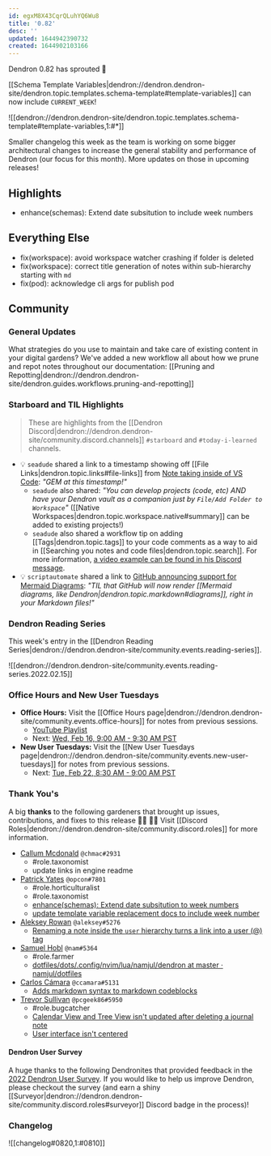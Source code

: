 ```yaml
---
id: egxM8X43CqrQLuhYQ6Wu8
title: '0.82'
desc: ''
updated: 1644942390732
created: 1644902103166
---
```


Dendron 0.82 has sprouted  🌱

[[Schema Template Variables|dendron://dendron.dendron-site/dendron.topic.templates.schema-template#template-variables]] can now include `CURRENT_WEEK`!

![[dendron://dendron.dendron-site/dendron.topic.templates.schema-template#template-variables,1:#*]]

Smaller changelog this week as the team is working on some bigger architectural changes to increase the general stability and performance of Dendron (our focus for this month). More updates on those in upcoming releases!

## Highlights
- enhance(schemas): Extend date subsitution to include week numbers

## Everything Else
- fix(workspace): avoid workspace watcher crashing if folder is deleted
- fix(workspace): correct title generation of notes within sub-hierarchy starting with `md`
- fix(pod): acknowledge cli args for publish pod

## Community

### General Updates

What strategies do you use to maintain and take care of existing content in your digital gardens? We've added a new workflow all about how we prune and repot notes throughout our documentation: [[Pruning and Repotting|dendron://dendron.dendron-site/dendron.guides.workflows.pruning-and-repotting]]

### Starboard and TIL Highlights

> These are highlights from the [[Dendron Discord|dendron://dendron.dendron-site/community.discord.channels]] `#starboard` and `#today-i-learned` channels.

- 💡 `seadude` shared a link to a timestamp showing off [[File Links|dendron.topic.links#file-links]] from [Note taking inside of VS Code](https://youtu.be/dW6m4_O0qvQ?t=1077): _"GEM at this timestamp!"_
    - `seadude` also shared: _"You can develop projects (code, etc) AND have your Dendron vault as a companion just by `File/Add Folder to Workspace`"_ ([[Native Workspaces|dendron.topic.workspace.native#summary]] can be added to existing projects!)
    - `seadude` also shared a workflow tip on adding [[Tags|dendron.topic.tags]] to your code comments as a way to aid in [[Searching you notes and code files|dendron.topic.search]]. For more information, [a video example can be found in his Discord message](https://discordapp.com/channels/717965437182410783/904891933284007966/942662051841572934).
- 💡 `scriptautomate` shared a link to [GitHub announcing support for Mermaid Diagrams](https://github.blog/2022-02-14-include-diagrams-markdown-files-mermaid/): _"TIL that GitHub will now render [[Mermaid diagrams, like Dendron|dendron.topic.markdown#diagrams]], right in your Markdown files!"_

### Dendron Reading Series

This week's entry in the [[Dendron Reading Series|dendron://dendron.dendron-site/community.events.reading-series]].

![[dendron://dendron.dendron-site/community.events.reading-series.2022.02.15]]

### Office Hours and New User Tuesdays

- **Office Hours:** Visit the [[Office Hours page|dendron://dendron.dendron-site/community.events.office-hours]] for notes from previous sessions.
    - [YouTube Playlist](https://link.dendron.so/6yPa)
    - Next: [Wed, Feb 16, 9:00 AM - 9:30 AM PST](https://link.dendron.so/luma)
- **New User Tuesdays:** Visit the [[New User Tuesdays page|dendron://dendron.dendron-site/community.events.new-user-tuesdays]] for notes from previous sessions.
    - Next: [Tue, Feb 22, 8:30 AM - 9:00 AM PST](https://link.dendron.so/luma)

### Thank You's

A big **thanks** to the following gardeners that brought up issues, contributions, and fixes to this release :man_farmer: :woman_farmer: 
Visit [[Discord Roles|dendron://dendron.dendron-site/community.discord.roles]] for more information.

- [Callum Mcdonald](https://github.com/chmac) `@chmac#2931`
  - #role.taxonomist
  - update links in engine readme
- [Patrick Yates](https://github.com/opcon) `@opcon#7801`
  - #role.horticulturalist
  - #role.taxonomist
  - [enhance(schemas): Extend date subsitution to week numbers](https://github.com/dendronhq/dendron/pull/2372)
  - [update template variable replacement docs to include week number](https://github.com/dendronhq/dendron-site/pull/397)
- [Aleksey Rowan](https://github.com/aleksey-rowan) `@aleksey#5276`
    - [Renaming a note inside the `user` hierarchy turns a link into a user (@) tag](https://github.com/dendronhq/dendron/issues/2386)
- [Samuel Hobl](https://github.com/namjul) `@nam#5364`
  - #role.farmer
  - [dotfiles/dots/.config/nvim/lua/namjul/dendron at master · namjul/dotfiles](https://github.com/namjul/dotfiles/tree/master/dots/.config/nvim/lua/namjul/dendron)
- [Carlos Cámara](https://github.com/ccamara) `@ccamara#5131`
  - [Adds markdown syntax to markdown codeblocks](https://github.com/dendronhq/dendron-site/pull/399)
- [Trevor Sullivan](https://github.com/pcgeek86) `@pcgeek86#5950`
    - #role.bugcatcher
    - [Calendar View and Tree View isn't updated after deleting a journal note](https://github.com/dendronhq/dendron/issues/2421)
    - [User interface isn't centered](https://github.com/dendronhq/dendron/issues/2420)

#### Dendron User Survey

A huge thanks to the following Dendronites that provided feedback in the [2022 Dendron User Survey](https://link.dendron.so/74EI). If you would like to help us improve Dendron, please checkout the survey (and earn a shiny [[Surveyor|dendron://dendron.dendron-site/community.discord.roles#surveyor]] Discord badge in the process)!

### Changelog
![[changelog#0820,1:#0810]]
